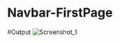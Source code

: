 # Navbar-FirstPage
#Output
![Screenshot_1](https://user-images.githubusercontent.com/98282125/152841512-4d59f51a-e8f5-4423-916d-ab94364fa281.png)
